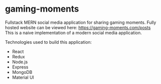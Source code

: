 # gaming-moments

Fullstack MERN social media application for sharing gaming moments. Fully hosted website can be viewed here: https://gaming-moments.com/posts
This is a naive implementation of a modern social media application.

Technologies used to build this application:

- React
- Redux
- Node.js
- Express
- MongoDB
- Material UI
